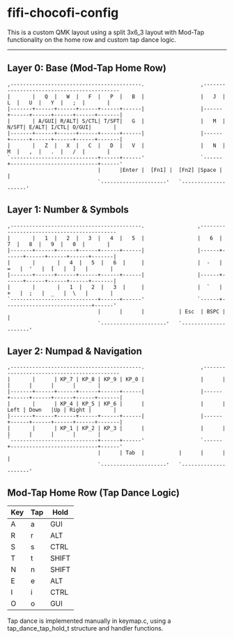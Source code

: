 # fifi-chocofi-config

This is a custom QMK layout using a split 3x6_3 layout with Mod-Tap functionality on the home row and custom tap dance logic.

---

## Layer 0: Base (Mod-Tap Home Row)

```text
,------------------------------------------.                  ,-------------------------------------------
|       |   Q  |   W  |   F  |   P  |   B  |                  |   J  |   L  |   U  |   Y  |   ;  |       |
|-------+------+------+------+------+------|                  |------+------+------+------+------+-------|
|       | A/GUI| R/ALT| S/CTL| T/SFT|   G  |                  |   M  | N/SFT| E/ALT| I/CTL| O/GUI|       |
|-------+------+------+------+------+------|                  |------+------+------+------+------+-------|
|       |   Z  |   X  |   C  |   D  |   V  |                  |   N  |   M  |   ,  |   .  |   /  |       |
`----------------------------+------+------'                  `------+----------------------------+------'
                             |      |Enter |  [Fn1] |  [Fn2] |Space |      |
                             `---------------------'   `--------------------'
```

## Layer 1: Number & Symbols

```text
,------------------------------------------.                 ,-------------------------------------------
|       |   1  |   2  |   3  |   4  |   5  |                 |   6  |   7  |   8  |   9  |   0  |       |
|-------+------+------+------+------+------|                 |------+------+------+------+------+-------|
|       |       |   4  |   5  |   6  |     |                 |  -   |  =   |  '   |  [   |  ]   |       |
|-------+------+------+------+------+------|                 |------+------+------+------+------+-------|
|       |       |   1  |   2  |   3  |     |                 |  `   |  +   |  ;   |  _   |  \   |       |
`----------------------------+------+------'                 `------+----------------------------+------'
                             |      |      |           | Esc  | BSPC |      |
                             `---------------------'   `---------------------'
```

## Layer 2: Numpad & Navigation

```text
,------------------------------------------.                  ,-------------------------------------------
|       |      | KP_7 | KP_8 | KP_9 | KP_0 |                  |      |      |      |      |      |       |
|-------+------+------+------+------+------|                  |------+------+------+------+------+-------|
|       |      | KP_4 | KP_5 | KP_6 |      |                  |      | Left | Down   |Up | Right |       |
|-------+------+------+------+------+------|                  |------+------+------+------+------+-------|
|       |      | KP_1 | KP_2 | KP_3 |      |                  |      |      |      |      |      |       |
`----------------------------+------+------'                  `------+----------------------------+------'
                             |      | Tab  |           |      |      |      |
                             `---------------------'   `---------------------'
```

## Mod-Tap Home Row (Tap Dance Logic)

| Key | Tap | Hold  |
| --- | --- | ----- |
| A   | a   | GUI   |
| R   | r   | ALT   |
| S   | s   | CTRL  |
| T   | t   | SHIFT |
| N   | n   | SHIFT |
| E   | e   | ALT   |
| I   | i   | CTRL  |
| O   | o   | GUI   |

Tap dance is implemented manually in keymap.c, using a tap_dance_tap_hold_t structure and handler functions.
